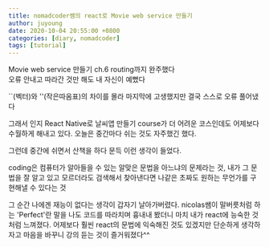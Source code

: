 ```yaml
---
title: nomadcoder쌤의 react로 Movie web service 만들기
author: juyoung
date: 2020-10-04 20:55:00 +0800
categories: [diary, nomadcoder]
tags: [tutorial]
---
```


Movie web service 만들기 ch.6 routing까지 완주했다  
오류 안내고 따라간 것만 해도 내 자신이 예뻤다

``(벡터)와 ''(작은따옴표)의 차이를 몰라 마지막에 고생했지만 결국 스스로 오류 풀어냈다


그래서 인지 React Native로 날씨앱 만들기 course가 더 어려운 코스인데도 어제보다 수월하게 해내고 있다. 
오늘은 중간마다 쉬는 것도 자주했긴 했다.

그런데 중간에 쉬면서 산책을 하다 문득 이런 생각이 들었다.

coding은 컴퓨터가 알아들을 수 있는 알맞은 문법을 아느냐의 문제라는 것,
내가 그 문법을 잘 알고 있고 모르더라도 검색해서 찾아낸다면 나같은 초짜도 원하는 무언가를 구현해낼 수 있다는 것

그 순간 나에겐 재능이 없다는 생각이 갑자기 날아가버렸다.
nicolas쌤이 말버릇처럼 하는 'Perfect'란 말을 나도 코드를 따라치며 흉내내 봤더니 
마치 내가 react에 능숙한 것처럼 느껴졌다.
어제보다 훨씬 react의 문법에 익숙해진 것도 있겠지만 
단순하게 생각하자고 마음을 바꾸니 강의 듣는 것이 즐거워졌다^^
